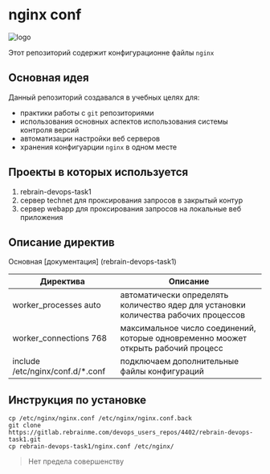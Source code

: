# nginx conf

![logo](https://nginx.org/nginx.png)

Этот репозиторий содержит конфигурационне файлы `nginx`

## Основная идея

Данный репозиторий создавался в учебных целях для:

- практики работы с `git` репозиториями
- использования основных аспектов использования системы контроля версий
- автоматизации настройки веб серверов
- хранения конфигуарции `nginx` в одном месте

## Проекты в которых используется

1. rebrain-devops-task1
2. сервер technet для проксирования запросов в закрытый контур
3. сервер webapp для проксирования запросов на локальные веб приложения


## Описание директив

Основная [документация] (rebrain-devops-task1)

| Директива | Описание |
| --------- | -------- |
| worker_processes auto | автоматически определять количество ядер для установки количества рабочих процессов  |
| worker_connections 768 | максимальное число соединений, которые одновременно моожет открыть рабочий процесс |
| include /etc/nginx/conf.d/*.conf | подключаем дополнительные файлы конфигураций |

## Инструкция по установке

```
cp /etc/nginx/nginx.conf /etc/nginx/nginx.conf.back
git clone https://gitlab.rebrainme.com/devops_users_repos/4402/rebrain-devops-task1.git
cp rebrain-devops-task1/nginx.conf /etc/nginx/
```

>Нет предела совершенству
